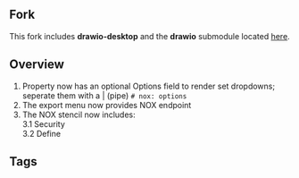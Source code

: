 Fork
---- 

This fork includes **drawio-desktop** and the **drawio** submodule located [here](https://github.com/dsspgm/drawio-desktop).

Overview
--------
1. Property now has an optional Options field to render set dropdowns; seperate them with a | (pipe) `# nox: options`
2. The export menu now provides NOX endpoint
3. The NOX stencil now includes:
<br/>3.1 Security<br/>3.2 Define

Tags
----


